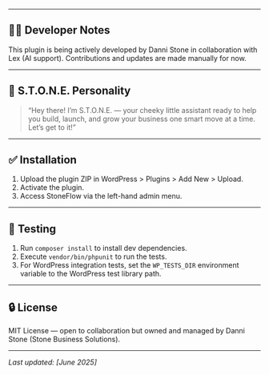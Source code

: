 
---

## 👩‍💻 Developer Notes

This plugin is being actively developed by Danni Stone in collaboration with Lex (AI support). Contributions and updates are made manually for now.

---

## 🧠 S.T.O.N.E. Personality

> “Hey there! I’m S.T.O.N.E. — your cheeky little assistant ready to help you build, launch, and grow your business one smart move at a time. Let’s get to it!”

---

## ✅ Installation

1. Upload the plugin ZIP in WordPress > Plugins > Add New > Upload.
2. Activate the plugin.
3. Access StoneFlow via the left-hand admin menu.

---

## 🧪 Testing

1. Run `composer install` to install dev dependencies.
2. Execute `vendor/bin/phpunit` to run the tests.
3. For WordPress integration tests, set the `WP_TESTS_DIR` environment variable to the WordPress test library path.

---

## 🔒 License

MIT License — open to collaboration but owned and managed by Danni Stone (Stone Business Solutions).

---

*Last updated: [June 2025]*
